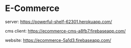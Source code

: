 # E-Commerce

server: https://powerful-shelf-62301.herokuapp.com/

cms client: https://ecommerce-cms-a8fb7.firebaseapp.com/

website: https://ecommerce-5a1d3.firebaseapp.com/